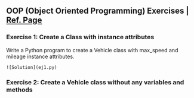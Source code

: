 ## OOP (Object Oriented Programming) Exercises | [Ref. Page](https://pynative.com/python-object-oriented-programming-oop-exercise/)
### Exercise 1: Create a Class with instance attributes
Write a Python program to create a Vehicle class with max_speed and mileage instance attributes.

```{toggle}
![Solution](ej1.py)
```

### Exercise 2: Create a Vehicle class without any variables and methods